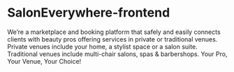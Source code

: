 # SalonEverywhere-frontend
We’re a marketplace and booking platform that safely and easily connects clients with beauty pros offering services in private or traditional venues. Private venues include your home, a stylist space or a salon suite. Traditional venues include multi-chair salons, spas &amp; barbershops.  Your Pro, Your Venue, Your Choice!
